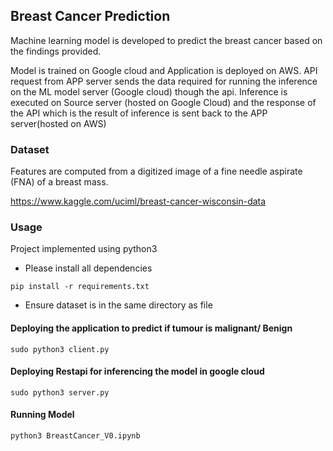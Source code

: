 ## Breast Cancer Prediction

Machine learning model is developed to predict the breast cancer based on the findings provided. 

Model is trained on Google cloud and Application is deployed on AWS. API request from APP server sends the data required for  running the inference on the ML model server (Google cloud) though the api. Inference is executed on Source server (hosted on Google Cloud) and the response of the API which is the result of inference is sent back to the APP server(hosted on AWS)

### Dataset

Features are computed from a digitized image of a fine needle aspirate (FNA) of a breast mass.

https://www.kaggle.com/uciml/breast-cancer-wisconsin-data

### Usage

Project implemented using python3

- Please install all dependencies
```
pip install -r requirements.txt
```
- Ensure dataset is in the same directory as file

#### Deploying the application to predict if tumour is malignant/ Benign

```
sudo python3 client.py
```

#### Deploying Restapi for inferencing the model in google cloud 

```
sudo python3 server.py
```

#### Running Model

```
python3 BreastCancer_V0.ipynb
```

